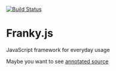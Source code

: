 [![Build Status](https://travis-ci.org/ikondrat/franky.png?branch=master)](https://travis-ci.org/ikondrat/franky)

Franky.js
======

JavaScript framework for everyday usage

Maybe you want to see [annotated source](http://ikondrat.github.io/franky/)


